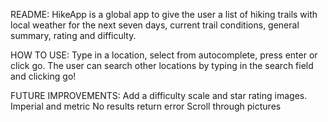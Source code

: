 README:
HikeApp is a global app to give the user a list of hiking trails with local weather for the next seven days, current trail conditions, general summary, rating and difficulty.

HOW TO USE: 
Type in a location, select from autocomplete, press enter or click go.
The user can search other locations by typing in the search field and clicking go!

FUTURE IMPROVEMENTS:
Add a difficulty scale and star rating images.
Imperial and metric
No results return error
Scroll through pictures